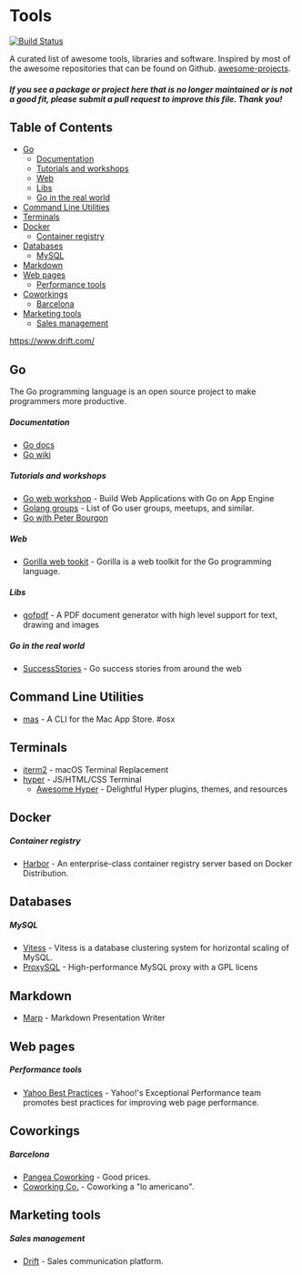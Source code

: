 Tools
=====

[![Build Status](https://travis-ci.org/adriagalin/tools.svg?branch=master)](https://travis-ci.org/adriagalin/tools)

A curated list of awesome tools, libraries and software. Inspired by most of the awesome repositories that can be found on Github. [awesome-projects](https://github.com/search?utf8=%E2%9C%93&q=awesome&type=Repositories&ref=searchresults).

#### *If you see a package or project here that is no longer maintained or is not a good fit, please submit a pull request to improve this file. Thank you!*

Table of Contents
-----------------

-	[Go](#go)
	-	[Documentation](#documentation)
	-	[Tutorials and workshops](#tutorials-and-workshops)
	-	[Web](#web)
	-	[Libs](#libs)
	-	[Go in the real world](#go-in-the-real-world)
-	[Command Line Utilities](#command-line-utilities)
-	[Terminals](#terminals)
-	[Docker](#docker)
	-	[Container registry](#container-registry)
-	[Databases](#databases)
	-	[MySQL](#mysql)
-	[Markdown](#markdown)
-	[Web pages](#web-pages)
	-	[Performance tools](#performance-tools)
-	[Coworkings](#coworkings)
	-	[Barcelona](#barcelona)
-	[Marketing tools](#marketing-tools)
	-	[Sales management](#sales-management)

https://www.drift.com/

Go
--

The Go programming language is an open source project to make programmers more productive.

##### Documentation

-	[Go docs](https://golang.org/doc/)
-	[Go wiki](https://github.com/golang/go/wiki)

##### Tutorials and workshops

-	[Go web workshop](https://github.com/campoy/go-web-workshop) - Build Web Applications with Go on App Engine
-	[Golang groups](https://github.com/campoy/golang-groups) - List of Go user groups, meetups, and similar.
-	[Go with Peter Bourgon](https://howistart.org/posts/go/1)

##### Web

-	[Gorilla web tookit](http://www.gorillatoolkit.org/) - Gorilla is a web toolkit for the Go programming language.

##### Libs

-	[gofpdf](https://github.com/jung-kurt/gofpdf) - A PDF document generator with high level support for text, drawing and images

##### Go in the real world

-	[SuccessStories](https://github.com/golang/go/wiki/SuccessStories) - Go success stories from around the web

Command Line Utilities
----------------------

-	[mas](https://github.com/mas-cli/mas) - A CLI for the Mac App Store. #osx

Terminals
---------

-	[iterm2](https://www.iterm2.com/) - macOS Terminal Replacement
-	[hyper](https://hyper.is/) - JS/HTML/CSS Terminal
	-	[Awesome Hyper](https://github.com/bnb/awesome-hyper) - Delightful Hyper plugins, themes, and resources

Docker
------

##### Container registry

-	[Harbor](https://github.com/vmware/harbor) - An enterprise-class container registry server based on Docker Distribution.

Databases
---------

##### MySQL

-	[Vitess](http://vitess.io/) - Vitess is a database clustering system for horizontal scaling of MySQL.
-	[ProxySQL](http://proxysql.com/) - High-performance MySQL proxy with a GPL licens

Markdown
--------

-	[Marp](https://yhatt.github.io/marp/) - Markdown Presentation Writer

Web pages
---------

##### Performance tools

-	[Yahoo Best Practices](https://developer.yahoo.com/performance/) - Yahoo!'s Exceptional Performance team promotes best practices for improving web page performance.

Coworkings
----------

##### Barcelona

-	[Pangea Coworking](http://www.pangeacoworking.com/) - Good prices.
-	[Coworking Co.](http://www.siliconvalleybcn.com/) - Coworking a "lo americano".

Marketing tools
---------------

##### Sales management

-	[Drift](http://www.drift.com/) - Sales communication platform.
